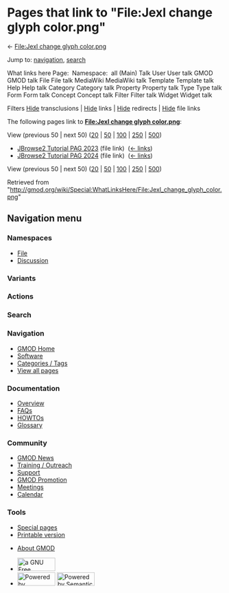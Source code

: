 <div id="mw-page-base" class="noprint">

</div>

<div id="mw-head-base" class="noprint">

</div>

<div id="content" class="mw-body" role="main">

<span id="top"></span>

<div id="mw-js-message" style="display:none;">

</div>



# <span dir="auto">Pages that link to "File:Jexl change glyph color.png"</span>

<div id="bodyContent">

<div id="contentSub">

← [File:Jexl change glyph
color.png](/wiki/File:Jexl_change_glyph_color.png "File:Jexl change glyph color.png")

</div>

<div id="jump-to-nav" class="mw-jump">

Jump to: [navigation](#mw-navigation), [search](#p-search)

</div>

<div id="mw-content-text">

What links here Page:  Namespace:  all (Main) Talk User User talk GMOD
GMOD talk File File talk MediaWiki MediaWiki talk Template Template talk
Help Help talk Category Category talk Property Property talk Type Type
talk Form Form talk Concept Concept talk Filter Filter talk Widget
Widget talk

Filters
[Hide](/mediawiki/index.php?title=Special:WhatLinksHere/File:Jexl_change_glyph_color.png&hidetrans=1 "Special:WhatLinksHere/File:Jexl change glyph color.png")
transclusions \|
[Hide](/mediawiki/index.php?title=Special:WhatLinksHere/File:Jexl_change_glyph_color.png&hidelinks=1 "Special:WhatLinksHere/File:Jexl change glyph color.png")
links \|
[Hide](/mediawiki/index.php?title=Special:WhatLinksHere/File:Jexl_change_glyph_color.png&hideredirs=1 "Special:WhatLinksHere/File:Jexl change glyph color.png")
redirects \|
[Hide](/mediawiki/index.php?title=Special:WhatLinksHere/File:Jexl_change_glyph_color.png&hideimages=1 "Special:WhatLinksHere/File:Jexl change glyph color.png")
file links

The following pages link to **[File:Jexl change glyph
color.png](/wiki/File:Jexl_change_glyph_color.png "File:Jexl change glyph color.png")**:

View (previous 50 \| next 50)
([20](/mediawiki/index.php?title=Special:WhatLinksHere/File:Jexl_change_glyph_color.png&limit=20 "Special:WhatLinksHere/File:Jexl change glyph color.png")
\|
[50](/mediawiki/index.php?title=Special:WhatLinksHere/File:Jexl_change_glyph_color.png&limit=50 "Special:WhatLinksHere/File:Jexl change glyph color.png")
\|
[100](/mediawiki/index.php?title=Special:WhatLinksHere/File:Jexl_change_glyph_color.png&limit=100 "Special:WhatLinksHere/File:Jexl change glyph color.png")
\|
[250](/mediawiki/index.php?title=Special:WhatLinksHere/File:Jexl_change_glyph_color.png&limit=250 "Special:WhatLinksHere/File:Jexl change glyph color.png")
\|
[500](/mediawiki/index.php?title=Special:WhatLinksHere/File:Jexl_change_glyph_color.png&limit=500 "Special:WhatLinksHere/File:Jexl change glyph color.png"))

- [JBrowse2 Tutorial PAG
  2023](/wiki/JBrowse2_Tutorial_PAG_2023 "JBrowse2 Tutorial PAG 2023")
  (file link) ‎ <span class="mw-whatlinkshere-tools">([←
  links](/mediawiki/index.php?title=Special:WhatLinksHere&target=JBrowse2+Tutorial+PAG+2023 "Special:WhatLinksHere"))</span>
- [JBrowse2 Tutorial PAG
  2024](/wiki/JBrowse2_Tutorial_PAG_2024 "JBrowse2 Tutorial PAG 2024")
  (file link) ‎ <span class="mw-whatlinkshere-tools">([←
  links](/mediawiki/index.php?title=Special:WhatLinksHere&target=JBrowse2+Tutorial+PAG+2024 "Special:WhatLinksHere"))</span>

View (previous 50 \| next 50)
([20](/mediawiki/index.php?title=Special:WhatLinksHere/File:Jexl_change_glyph_color.png&limit=20 "Special:WhatLinksHere/File:Jexl change glyph color.png")
\|
[50](/mediawiki/index.php?title=Special:WhatLinksHere/File:Jexl_change_glyph_color.png&limit=50 "Special:WhatLinksHere/File:Jexl change glyph color.png")
\|
[100](/mediawiki/index.php?title=Special:WhatLinksHere/File:Jexl_change_glyph_color.png&limit=100 "Special:WhatLinksHere/File:Jexl change glyph color.png")
\|
[250](/mediawiki/index.php?title=Special:WhatLinksHere/File:Jexl_change_glyph_color.png&limit=250 "Special:WhatLinksHere/File:Jexl change glyph color.png")
\|
[500](/mediawiki/index.php?title=Special:WhatLinksHere/File:Jexl_change_glyph_color.png&limit=500 "Special:WhatLinksHere/File:Jexl change glyph color.png"))

</div>

<div class="printfooter">

Retrieved from
"<http://gmod.org/wiki/Special:WhatLinksHere/File:Jexl_change_glyph_color.png>"

</div>

<div id="catlinks" class="catlinks catlinks-allhidden">

</div>

<div class="visualClear">

</div>

</div>

</div>

<div id="mw-navigation">

## Navigation menu

<div id="mw-head">



<div id="left-navigation">

<div id="p-namespaces" class="vectorTabs" role="navigation"
aria-labelledby="p-namespaces-label">

### Namespaces

- <span id="ca-nstab-image"><a href="/wiki/File:Jexl_change_glyph_color.png" accesskey="c"
  title="View the file page [c]">File</a></span>
- <span id="ca-talk"><a
  href="/mediawiki/index.php?title=File_talk:Jexl_change_glyph_color.png&amp;action=edit&amp;redlink=1"
  accesskey="t"
  title="Discussion about the content page [t]">Discussion</a></span>

</div>

<div id="p-variants" class="vectorMenu emptyPortlet" role="navigation"
aria-labelledby="p-variants-label">

### 

### Variants[](#)

<div class="menu">

</div>

</div>

</div>

<div id="right-navigation">



<div id="p-cactions" class="vectorMenu emptyPortlet" role="navigation"
aria-labelledby="p-cactions-label">

### Actions[](#)

<div class="menu">

</div>

</div>

<div id="p-search" role="search">

### Search

<div id="simpleSearch">

</div>

</div>

</div>

</div>

<div id="mw-panel">

<div id="p-logo" role="banner">

<a href="/wiki/Main_Page"
style="background-image: url(http://gmod.org/images/GMOD-cogs.png);"
title="Visit the main page"></a>

</div>

<div id="p-Navigation" class="portal" role="navigation"
aria-labelledby="p-Navigation-label">

### Navigation

<div class="body">

- <span id="n-GMOD-Home">[GMOD Home](/wiki/Main_Page)</span>
- <span id="n-Software">[Software](/wiki/GMOD_Components)</span>
- <span id="n-Categories-.2F-Tags">[Categories /
  Tags](/wiki/Categories)</span>
- <span id="n-View-all-pages">[View all
  pages](/wiki/Special:AllPages)</span>

</div>

</div>

<div id="p-Documentation" class="portal" role="navigation"
aria-labelledby="p-Documentation-label">

### Documentation

<div class="body">

- <span id="n-Overview">[Overview](/wiki/Overview)</span>
- <span id="n-FAQs">[FAQs](/wiki/Category:FAQ)</span>
- <span id="n-HOWTOs">[HOWTOs](/wiki/Category:HOWTO)</span>
- <span id="n-Glossary">[Glossary](/wiki/Glossary)</span>

</div>

</div>

<div id="p-Community" class="portal" role="navigation"
aria-labelledby="p-Community-label">

### Community

<div class="body">

- <span id="n-GMOD-News">[GMOD News](/wiki/GMOD_News)</span>
- <span id="n-Training-.2F-Outreach">[Training /
  Outreach](/wiki/Training_and_Outreach)</span>
- <span id="n-Support">[Support](/wiki/Support)</span>
- <span id="n-GMOD-Promotion">[GMOD
  Promotion](/wiki/GMOD_Promotion)</span>
- <span id="n-Meetings">[Meetings](/wiki/Meetings)</span>
- <span id="n-Calendar">[Calendar](/wiki/Calendar)</span>

</div>

</div>

<div id="p-tb" class="portal" role="navigation"
aria-labelledby="p-tb-label">

### Tools

<div class="body">

- <span id="t-specialpages"><a href="/wiki/Special:SpecialPages" accesskey="q"
  title="A list of all special pages [q]">Special pages</a></span>
- <span id="t-print"><a
  href="/mediawiki/index.php?title=Special:WhatLinksHere/File:Jexl_change_glyph_color.png&amp;printable=yes"
  rel="alternate" accesskey="p"
  title="Printable version of this page [p]">Printable version</a></span>

</div>

</div>

</div>

</div>

<div id="footer" role="contentinfo">

- <span id="footer-places-about">[About
  GMOD](/wiki/GMOD:About "GMOD:About")</span>

<!-- -->

- <span id="footer-copyrightico">[<img src="http://www.gnu.org/graphics/gfdl-logo-small.png" width="88"
  height="31" alt="a GNU Free Documentation License" />](http://www.gnu.org/licenses/fdl-1.3.html)</span>
- <span id="footer-poweredbyico">[<img src="/mediawiki/skins/common/images/poweredby_mediawiki_88x31.png"
  width="88" height="31" alt="Powered by MediaWiki" />](//www.mediawiki.org/)
  [<img
  src="/mediawiki/extensions/SemanticMediaWiki/includes/../resources/images/smw_button.png"
  width="88" height="31" alt="Powered by Semantic MediaWiki" />](https://www.semantic-mediawiki.org/wiki/Semantic_MediaWiki)</span>

<div style="clear:both">

</div>

</div>
